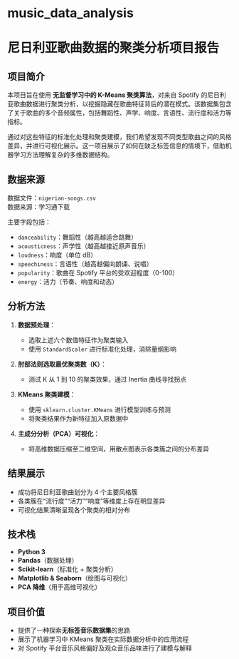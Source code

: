 # music_data_analysis
# 尼日利亚歌曲数据的聚类分析项目报告

##  项目简介

本项目旨在使用 **无监督学习中的 K-Means 聚类算法**，对来自 Spotify 的尼日利亚歌曲数据进行聚类分析，以挖掘隐藏在歌曲特征背后的潜在模式。该数据集包含了关于歌曲的多个音频属性，包括舞蹈性、声学、响度、言语性、流行度和活力等指标。

通过对这些特征的标准化处理和聚类建模，我们希望发现不同类型歌曲之间的风格差异，并进行可视化展示。这一项目展示了如何在缺乏标签信息的情境下，借助机器学习方法理解复杂的多维数据结构。

## 数据来源

数据文件：`nigerian-songs.csv`  
数据来源：学习通下载

主要字段包括：

- `danceability`：舞蹈性（越高越适合跳舞）
- `acousticness`：声学性（越高越接近原声音乐）
- `loudness`：响度（单位 dB）
- `speechiness`：言语性（越高越偏向朗诵、说唱）
- `popularity`：歌曲在 Spotify 平台的受欢迎程度（0-100）
- `energy`：活力（节奏、响度和动态）

##  分析方法

1. **数据预处理**：
   - 选取上述六个数值特征作为聚类输入
   - 使用 `StandardScaler` 进行标准化处理，消除量纲影响

2. **肘部法则选取最优聚类数（K）**：
   - 测试 K 从 1 到 10 的聚类效果，通过 Inertia 曲线寻找拐点

3. **KMeans 聚类建模**：
   - 使用 `sklearn.cluster.KMeans` 进行模型训练与预测
   - 将聚类结果作为新特征加入原数据中

4. **主成分分析（PCA）可视化**：
   - 将高维数据压缩至二维空间，用散点图表示各类簇之间的分布差异

##  结果展示

- 成功将尼日利亚歌曲划分为 4 个主要风格簇
- 各类簇在“流行度”“活力”“响度”等维度上存在明显差异
- 可视化结果清晰呈现各个聚类的相对分布

##  技术栈

- **Python 3**
- **Pandas**（数据处理）
- **Scikit-learn**（标准化 + 聚类分析）
- **Matplotlib & Seaborn**（绘图与可视化）
- **PCA 降维**（用于高维可视化）

## 项目价值

- 提供了一种探索**无标签音乐数据集**的思路
- 展示了机器学习中 KMeans 聚类在实际数据分析中的应用流程
- 对 Spotify 平台音乐风格偏好及观众音乐品味进行了建模与解释

